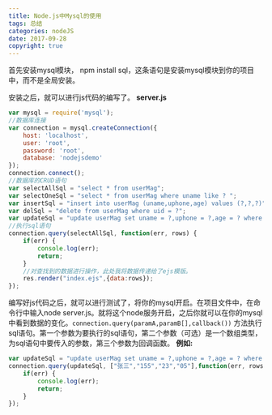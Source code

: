```yaml
---
title: Node.js中Mysql的使用
tags: 总结
categories: nodeJS
date: 2017-09-28
copyright: true
---
```


首先安装mysql模块， npm install sql，这条语句是安装mysql模块到你的项目中，而不是全局安装。

安装之后，就可以进行js代码的编写了。
**server.js**
```js
var mysql = require('mysql');
//数据库连接
var connection = mysql.createConnection({
	host: 'localhost',
	user: 'root',
	password: 'root',
	database: 'nodejsdemo'
});
connection.connect();
//数据库的CRUD语句
var selectAllSql = "select * from userMag";
var selectOneSql = "select * from userMag where uname like ? ";
var insertSql = "insert into userMag (uname,uphone,age) values (?,?,?)";
var delSql = "delete from userMag where uid = ?";
var updateSql = "update userMag set uname = ?,uphone = ?,age = ? where uid = ?";
//执行sql语句
connection.query(selectAllSql, function(err, rows) {
	if(err) {
		console.log(err);
		return;
	}
	//对查找到的数据进行操作，此处我将数据传递给了ejs模版。
	res.render("index.ejs",{data:rows});
});
```

编写好js代码之后，就可以进行测试了，将你的mysql开启。在项目文件中，在命令行中输入node  server.js。就将这个node服务开启，之后你就可以在你的mysql中看到数据的变化。`connection.query(paramA,paramB[],callback())` 方法执行sql语句。第一个参数为要执行的sql语句，第二个参数（可选）是一个数组类型，为sql语句中要传入的参数，第三个参数为回调函数。
**例如:**

```js
var updateSql = "update userMag set uname = ?,uphone = ?,age = ? where uid = ?";
connection.query(updateSql, ["张三","155","23","05"],function(err, rows) {
	if(err) {
		console.log(err);
		return;
	}
});
```

